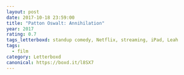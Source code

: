 ```yaml
---
layout: post 
date: 2017-10-18 23:59:00
title: "Patton Oswalt: Annihilation"
year: 2017
rating: 0.7
tags_letterboxd: standup comedy, Netflix, streaming, iPad, Leah
tags:
  - film
category: Letterboxd
canonical: https://boxd.it/l8SX7
---
```

